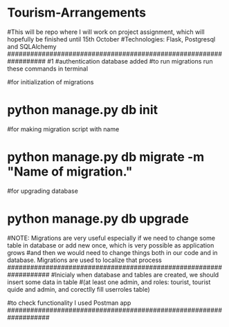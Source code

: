 # Tourism-Arrangements

#This will be repo where I will work on project assignment, which will hopefully be finished until 15th October
#Technologies: Flask, Postgresql and SQLAlchemy
##################################################################
#1
#authentication database added
#to run migrations run these commands in terminal

#for initialization of migrations
#   python manage.py db init

#for making migration script with name
#   python manage.py db migrate -m "Name of migration."

#for upgrading database
#   python manage.py db upgrade

#NOTE: Migrations are very useful especially if we need to change some table in database or add new once, which is very possible as application grows
#and then we would need to change things both in our code and in database. Migrations are used to localize that process
###################################################################
#Inicialy when database and tables are created, we should insert some data in table 
#(at least one admin, and roles: tourist, tourist quide and admin, and corectlly fill userroles table)

#to check functionality I used Postman app
###################################################################

